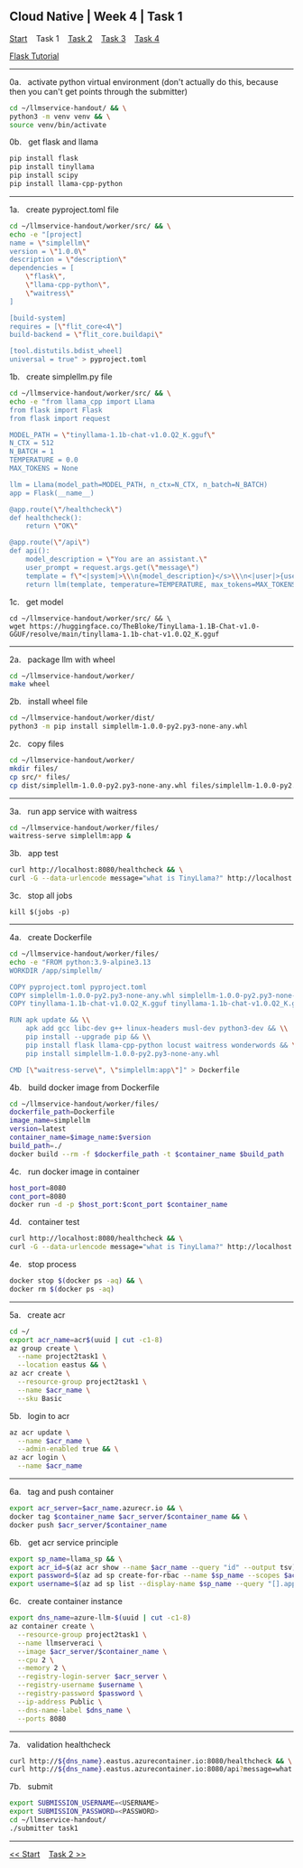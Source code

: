 ## Cloud Native | Week 4 | Task 1

[Start](https://github.com/AFC-AI2C-Cohort-04/coleman-code/blob/main/cloud_native/week_4/start.md)    Task 1    [Task 2](https://github.com/AFC-AI2C-Cohort-04/coleman-code/blob/main/cloud_native/week_4/task_2.md)    [Task 3](https://github.com/AFC-AI2C-Cohort-04/coleman-code/blob/main/cloud_native/week_4/task_3.md)    [Task 4](https://github.com/AFC-AI2C-Cohort-04/coleman-code/blob/main/cloud_native/week_4/task_4.md)

[Flask Tutorial](https://github.com/AFC-AI2C-Cohort-04/coleman-code/blob/main/tutorials/flask.md)

---

0a.   activate python virtual environment (don't actually do this, because then you can't get points through the submitter)
``` bash
cd ~/llmservice-handout/ && \
python3 -m venv venv && \
source venv/bin/activate
```

0b.   get flask and llama
``` bash
pip install flask
pip install tinyllama
pip install scipy
pip install llama-cpp-python
```

---

1a.   create pyproject.toml file
``` bash
cd ~/llmservice-handout/worker/src/ && \
echo -e "[project]
name = \"simplellm\"
version = \"1.0.0\"
description = \"description\"
dependencies = [
    \"flask\",
    \"llama-cpp-python\",
    \"waitress\"
]

[build-system]
requires = [\"flit_core<4\"]
build-backend = \"flit_core.buildapi\"

[tool.distutils.bdist_wheel]
universal = true" > pyproject.toml
```

1b.   create simplellm.py file
``` bash
cd ~/llmservice-handout/worker/src/ && \
echo -e "from llama_cpp import Llama
from flask import Flask
from flask import request

MODEL_PATH = \"tinyllama-1.1b-chat-v1.0.Q2_K.gguf\"
N_CTX = 512
N_BATCH = 1
TEMPERATURE = 0.0
MAX_TOKENS = None

llm = Llama(model_path=MODEL_PATH, n_ctx=N_CTX, n_batch=N_BATCH)
app = Flask(__name__)

@app.route(\"/healthcheck\")
def healthcheck():
    return \"OK\"

@app.route(\"/api\")
def api():
    model_description = \"You are an assistant.\"
    user_prompt = request.args.get(\"message\")
    template = f\"<|system|>\\\n{model_description}</s>\\\n<|user|>{user_prompt}</s><|assistant|>\"
    return llm(template, temperature=TEMPERATURE, max_tokens=MAX_TOKENS)" > simplellm.py
```

1c.   get model
```
cd ~/llmservice-handout/worker/src/ && \
wget https://huggingface.co/TheBloke/TinyLlama-1.1B-Chat-v1.0-GGUF/resolve/main/tinyllama-1.1b-chat-v1.0.Q2_K.gguf
```

---

2a.   package llm with wheel
``` bash
cd ~/llmservice-handout/worker/
make wheel
```

2b.   install wheel file
``` bash
cd ~/llmservice-handout/worker/dist/
python3 -m pip install simplellm-1.0.0-py2.py3-none-any.whl
```

2c.   copy files
``` bash
cd ~/llmservice-handout/worker/
mkdir files/
cp src/* files/
cp dist/simplellm-1.0.0-py2.py3-none-any.whl files/simplellm-1.0.0-py2.py3-none-any.whl
```

---

3a.   run app service with waitress
``` bash
cd ~/llmservice-handout/worker/files/
waitress-serve simplellm:app &
```

3b.   app test
``` bash
curl http://localhost:8080/healthcheck && \
curl -G --data-urlencode message="what is TinyLlama?" http://localhost:8080/api
```

3c.   stop all jobs
```
kill $(jobs -p)
```

---

4a.   create Dockerfile
``` bash
cd ~/llmservice-handout/worker/files/
echo -e "FROM python:3.9-alpine3.13
WORKDIR /app/simplellm/

COPY pyproject.toml pyproject.toml
COPY simplellm-1.0.0-py2.py3-none-any.whl simplellm-1.0.0-py2.py3-none-any.whl
COPY tinyllama-1.1b-chat-v1.0.Q2_K.gguf tinyllama-1.1b-chat-v1.0.Q2_K.gguf

RUN apk update && \\
    apk add gcc libc-dev g++ linux-headers musl-dev python3-dev && \\
    pip install --upgrade pip && \\
    pip install flask llama-cpp-python locust waitress wonderwords && \\
    pip install simplellm-1.0.0-py2.py3-none-any.whl

CMD [\"waitress-serve\", \"simplellm:app\"]" > Dockerfile
```

4b.   build docker image from Dockerfile
``` bash
cd ~/llmservice-handout/worker/files/
dockerfile_path=Dockerfile
image_name=simplellm
version=latest
container_name=$image_name:$version
build_path=./
docker build --rm -f $dockerfile_path -t $container_name $build_path
```

4c.   run docker image in container
``` bash
host_port=8080
cont_port=8080
docker run -d -p $host_port:$cont_port $container_name
```

4d.   container test
``` bash
curl http://localhost:8080/healthcheck && \
curl -G --data-urlencode message="what is TinyLlama?" http://localhost:8080/api
```

4e.   stop process
``` bash
docker stop $(docker ps -aq) && \
docker rm $(docker ps -aq)
```

---

5a.   create acr
``` bash
cd ~/
export acr_name=acr$(uuid | cut -c1-8)
az group create \
  --name project2task1 \
  --location eastus && \
az acr create \
  --resource-group project2task1 \
  --name $acr_name \
  --sku Basic
```

5b.   login to acr
``` bash
az acr update \
  --name $acr_name \
  --admin-enabled true && \
az acr login \
  --name $acr_name
```

---

6a.   tag and push container
``` bash
export acr_server=$acr_name.azurecr.io && \
docker tag $container_name $acr_server/$container_name && \
docker push $acr_server/$container_name
```

6b.   get acr service principle
``` bash
export sp_name=llama_sp && \
export acr_id=$(az acr show --name $acr_name --query "id" --output tsv) && \
export password=$(az ad sp create-for-rbac --name $sp_name --scopes $acr_id --role acrpull --query "password" --output tsv) && \
export username=$(az ad sp list --display-name $sp_name --query "[].appId" --output tsv)
```

6c.   create container instance
``` bash
export dns_name=azure-llm-$(uuid | cut -c1-8)
az container create \
  --resource-group project2task1 \
  --name llmserveraci \
  --image $acr_server/$container_name \
  --cpu 2 \
  --memory 2 \
  --registry-login-server $acr_server \
  --registry-username $username \
  --registry-password $password \
  --ip-address Public \
  --dns-name-label $dns_name \
  --ports 8080
```

---

7a.   validation healthcheck
``` bash
curl http://${dns_name}.eastus.azurecontainer.io:8080/healthcheck && \
curl http://${dns_name}.eastus.azurecontainer.io:8080/api?message=what
```

7b.   submit
``` bash
export SUBMISSION_USERNAME=<USERNAME>
export SUBMISSION_PASSWORD=<PASSWORD>
cd ~/llmservice-handout/
./submitter task1
```

---

[<< Start](https://github.com/AFC-AI2C-Cohort-04/coleman-code/blob/main/cloud_native/week_4/start.md)    [Task 2 >>](https://github.com/AFC-AI2C-Cohort-04/coleman-code/blob/main/cloud_native/week_4/task_2.md)
